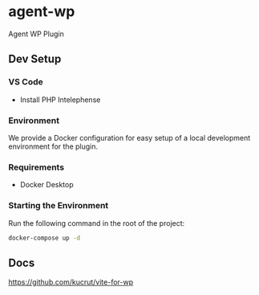 # agent-wp

Agent WP Plugin

## Dev Setup

### VS Code

- Install PHP Intelephense

### Environment

We provide a Docker configuration for easy setup of a local development environment for the plugin.

### Requirements

- Docker Desktop

### Starting the Environment

Run the following command in the root of the project:

```bash
docker-compose up -d
```

## Docs

https://github.com/kucrut/vite-for-wp